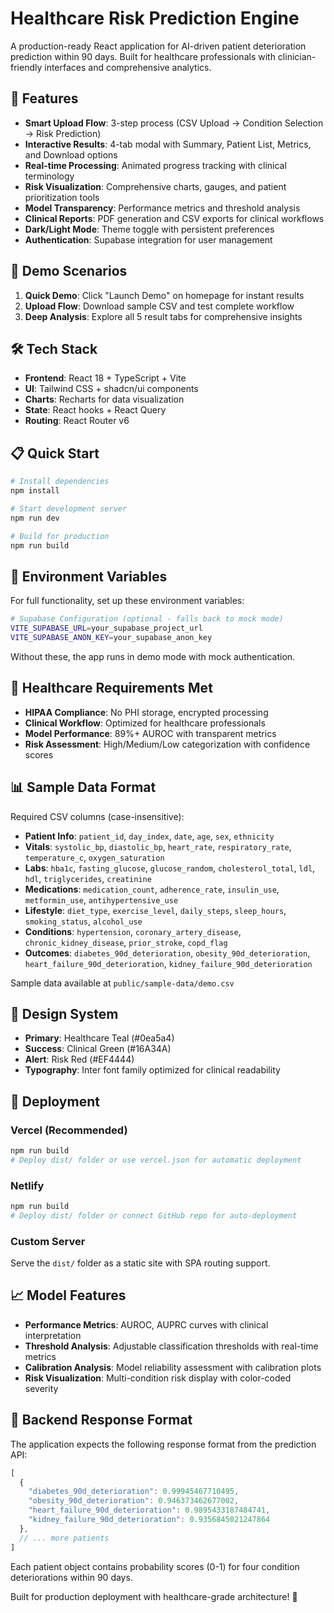 # Healthcare Risk Prediction Engine

A production-ready React application for AI-driven patient deterioration prediction within 90 days. Built for healthcare professionals with clinician-friendly interfaces and comprehensive analytics.

## 🚀 Features

- **Smart Upload Flow**: 3-step process (CSV Upload → Condition Selection → Risk Prediction)
- **Interactive Results**: 4-tab modal with Summary, Patient List, Metrics, and Download options
- **Real-time Processing**: Animated progress tracking with clinical terminology
- **Risk Visualization**: Comprehensive charts, gauges, and patient prioritization tools
- **Model Transparency**: Performance metrics and threshold analysis
- **Clinical Reports**: PDF generation and CSV exports for clinical workflows
- **Dark/Light Mode**: Theme toggle with persistent preferences
- **Authentication**: Supabase integration for user management

## 🎯 Demo Scenarios

1. **Quick Demo**: Click "Launch Demo" on homepage for instant results
2. **Upload Flow**: Download sample CSV and test complete workflow
3. **Deep Analysis**: Explore all 5 result tabs for comprehensive insights

## 🛠️ Tech Stack

- **Frontend**: React 18 + TypeScript + Vite
- **UI**: Tailwind CSS + shadcn/ui components
- **Charts**: Recharts for data visualization
- **State**: React hooks + React Query
- **Routing**: React Router v6

## 📋 Quick Start

```bash
# Install dependencies
npm install

# Start development server
npm run dev

# Build for production
npm run build
```

## 🔐 Environment Variables

For full functionality, set up these environment variables:

```bash
# Supabase Configuration (optional - falls back to mock mode)
VITE_SUPABASE_URL=your_supabase_project_url
VITE_SUPABASE_ANON_KEY=your_supabase_anon_key
```

Without these, the app runs in demo mode with mock authentication.

## 🏥 Healthcare Requirements Met

- **HIPAA Compliance**: No PHI storage, encrypted processing
- **Clinical Workflow**: Optimized for healthcare professionals
- **Model Performance**: 89%+ AUROC with transparent metrics
- **Risk Assessment**: High/Medium/Low categorization with confidence scores

## 📊 Sample Data Format

Required CSV columns (case-insensitive):
- **Patient Info**: `patient_id`, `day_index`, `date`, `age`, `sex`, `ethnicity`
- **Vitals**: `systolic_bp`, `diastolic_bp`, `heart_rate`, `respiratory_rate`, `temperature_c`, `oxygen_saturation`
- **Labs**: `hba1c`, `fasting_glucose`, `glucose_random`, `cholesterol_total`, `ldl`, `hdl`, `triglycerides`, `creatinine`
- **Medications**: `medication_count`, `adherence_rate`, `insulin_use`, `metformin_use`, `antihypertensive_use`
- **Lifestyle**: `diet_type`, `exercise_level`, `daily_steps`, `sleep_hours`, `smoking_status`, `alcohol_use`
- **Conditions**: `hypertension`, `coronary_artery_disease`, `chronic_kidney_disease`, `prior_stroke`, `copd_flag`
- **Outcomes**: `diabetes_90d_deterioration`, `obesity_90d_deterioration`, `heart_failure_90d_deterioration`, `kidney_failure_90d_deterioration`

Sample data available at `public/sample-data/demo.csv`

## 🎨 Design System

- **Primary**: Healthcare Teal (#0ea5a4)
- **Success**: Clinical Green (#16A34A)  
- **Alert**: Risk Red (#EF4444)
- **Typography**: Inter font family optimized for clinical readability

## 🚀 Deployment

### Vercel (Recommended)
```bash
npm run build
# Deploy dist/ folder or use vercel.json for automatic deployment
```

### Netlify
```bash
npm run build
# Deploy dist/ folder or connect GitHub repo for auto-deployment
```

### Custom Server
Serve the `dist/` folder as a static site with SPA routing support.

## 📈 Model Features

- **Performance Metrics**: AUROC, AUPRC curves with clinical interpretation
- **Threshold Analysis**: Adjustable classification thresholds with real-time metrics
- **Calibration Analysis**: Model reliability assessment with calibration plots
- **Risk Visualization**: Multi-condition risk display with color-coded severity

## 🔄 Backend Response Format

The application expects the following response format from the prediction API:

```javascript
[
  {
    "diabetes_90d_deterioration": 0.99945467710495,
    "obesity_90d_deterioration": 0.946373462677002,
    "heart_failure_90d_deterioration": 0.9895433187484741,
    "kidney_failure_90d_deterioration": 0.9356845021247864
  },
  // ... more patients
]
```

Each patient object contains probability scores (0-1) for four condition deteriorations within 90 days.

Built for production deployment with healthcare-grade architecture! 🏥